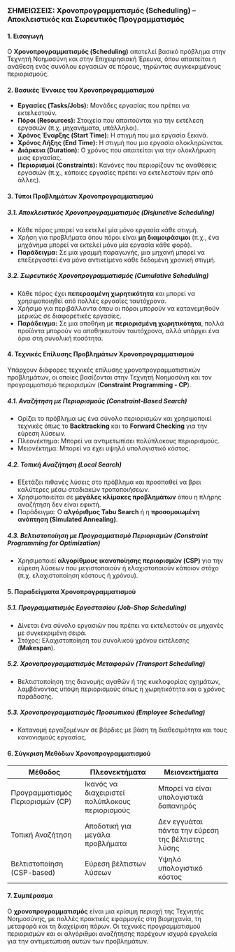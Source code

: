 ### **ΣΗΜΕΙΩΣΕΙΣ: Χρονοπρογραμματισμός (Scheduling) – Αποκλειστικός και Σωρευτικός Προγραμματισμός**  

#### **1. Εισαγωγή**
Ο **Χρονοπρογραμματισμός (Scheduling)** αποτελεί βασικό πρόβλημα στην Τεχνητή Νοημοσύνη και στην Επιχειρησιακή Έρευνα, όπου απαιτείται η ανάθεση ενός συνόλου εργασιών σε πόρους, τηρώντας συγκεκριμένους περιορισμούς.  

#### **2. Βασικές Έννοιες του Χρονοπρογραμματισμού**
- **Εργασίες (Tasks/Jobs):** Μονάδες εργασίας που πρέπει να εκτελεστούν.
- **Πόροι (Resources):** Στοιχεία που απαιτούνται για την εκτέλεση εργασιών (π.χ. μηχανήματα, υπάλληλοι).
- **Χρόνος Έναρξης (Start Time):** Η στιγμή που μια εργασία ξεκινά.
- **Χρόνος Λήξης (End Time):** Η στιγμή που μια εργασία ολοκληρώνεται.
- **Διάρκεια (Duration):** Ο χρόνος που απαιτείται για την ολοκλήρωση μιας εργασίας.
- **Περιορισμοί (Constraints):** Κανόνες που περιορίζουν τις αναθέσεις εργασιών (π.χ., κάποιες εργασίες πρέπει να εκτελεστούν πριν από άλλες).  

#### **3. Τύποι Προβλημάτων Χρονοπρογραμματισμού**
##### **3.1. Αποκλειστικός Χρονοπρογραμματισμός (Disjunctive Scheduling)**
- Κάθε πόρος μπορεί να εκτελεί μία μόνο εργασία κάθε στιγμή.
- Χρήση για προβλήματα όπου πόροι είναι **μη διαμοιράσιμοι** (π.χ., ένα μηχάνημα μπορεί να εκτελεί μόνο μία εργασία κάθε φορά).
- **Παράδειγμα:** Σε μια γραμμή παραγωγής, μια μηχανή μπορεί να επεξεργαστεί ένα μόνο αντικείμενο κάθε δεδομένη χρονική στιγμή.

##### **3.2. Σωρευτικός Χρονοπρογραμματισμός (Cumulative Scheduling)**
- Κάθε πόρος έχει **πεπερασμένη χωρητικότητα** και μπορεί να χρησιμοποιηθεί από πολλές εργασίες ταυτόχρονα.
- Χρήσιμο για περιβάλλοντα όπου οι πόροι μπορούν να κατανεμηθούν μερικώς σε διαφορετικές εργασίες.
- **Παράδειγμα:** Σε μια αποθήκη με **περιορισμένη χωρητικότητα**, πολλά προϊόντα μπορούν να αποθηκευτούν ταυτόχρονα, αλλά υπάρχει ένα όριο στη συνολική ποσότητα.

#### **4. Τεχνικές Επίλυσης Προβλημάτων Χρονοπρογραμματισμού**
Υπάρχουν διάφορες τεχνικές επίλυσης χρονοπρογραμματιστικών προβλημάτων, οι οποίες βασίζονται στην Τεχνητή Νοημοσύνη και τον προγραμματισμό περιορισμών (**Constraint Programming - CP**).  

##### **4.1. Αναζήτηση με Περιορισμούς (Constraint-Based Search)**
- Ορίζει το πρόβλημα ως ένα σύνολο περιορισμών και χρησιμοποιεί τεχνικές όπως το **Backtracking** και το **Forward Checking** για την εύρεση λύσεων.
- Πλεονέκτημα: Μπορεί να αντιμετωπίσει πολύπλοκους περιορισμούς.
- Μειονέκτημα: Μπορεί να έχει υψηλό υπολογιστικό κόστος.

##### **4.2. Τοπική Αναζήτηση (Local Search)**
- Εξετάζει πιθανές λύσεις στο πρόβλημα και προσπαθεί να βρει καλύτερες μέσω σταδιακών τροποποιήσεων.
- Χρησιμοποιείται σε **μεγάλες κλίμακες προβλημάτων** όπου η πλήρης αναζήτηση δεν είναι εφικτή.
- Παράδειγμα: Ο **αλγόριθμος Tabu Search** ή η **προσομοιωμένη ανόπτηση (Simulated Annealing)**.

##### **4.3. Βελτιστοποίηση με Προγραμματισμό Περιορισμών (Constraint Programming for Optimization)**
- Χρησιμοποιεί **αλγορίθμους ικανοποίησης περιορισμών (CSP)** για την εύρεση λύσεων που μεγιστοποιούν ή ελαχιστοποιούν κάποιον στόχο (π.χ. ελαχιστοποίηση κόστους ή χρόνου).

#### **5. Παραδείγματα Χρονοπρογραμματισμού**
##### **5.1. Προγραμματισμός Εργοστασίου (Job-Shop Scheduling)**
- Δίνεται ένα σύνολο εργασιών που πρέπει να εκτελεστούν σε μηχανές με συγκεκριμένη σειρά.
- Στόχος: Ελαχιστοποίηση του συνολικού χρόνου εκτέλεσης (**Makespan**).

##### **5.2. Χρονοπρογραμματισμός Μεταφορών (Transport Scheduling)**
- Βελτιστοποίηση της διανομής αγαθών ή της κυκλοφορίας οχημάτων, λαμβάνοντας υπόψη περιορισμούς όπως η χωρητικότητα και ο χρόνος παράδοσης.

##### **5.3. Χρονοπρογραμματισμός Προσωπικού (Employee Scheduling)**
- Κατανομή εργαζομένων σε βάρδιες με βάση τη διαθεσιμότητα και τους κανονισμούς εργασίας.

#### **6. Σύγκριση Μεθόδων Χρονοπρογραμματισμού**
| Μέθοδος | Πλεονεκτήματα | Μειονεκτήματα |
|---------|--------------|--------------|
| Προγραμματισμός Περιορισμών (CP) | Ικανός να διαχειριστεί πολύπλοκους περιορισμούς | Μπορεί να είναι υπολογιστικά δαπανηρός |
| Τοπική Αναζήτηση | Αποδοτική για μεγάλα προβλήματα | Δεν εγγυάται πάντα την εύρεση της βέλτιστης λύσης |
| Βελτιστοποίηση (CSP-based) | Εύρεση βέλτιστων λύσεων | Υψηλό υπολογιστικό κόστος |

#### **7. Συμπέρασμα**
Ο **χρονοπρογραμματισμός** είναι μια κρίσιμη περιοχή της Τεχνητής Νοημοσύνης, με πολλές πρακτικές εφαρμογές στη βιομηχανία, τη μεταφορά και τη διαχείριση πόρων. Οι τεχνικές προγραμματισμού περιορισμών και οι αλγόριθμοι αναζήτησης παρέχουν ισχυρά εργαλεία για την αντιμετώπιση αυτών των προβλημάτων.

